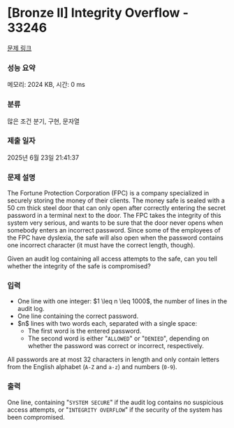 # [Bronze II] Integrity Overflow - 33246 

[문제 링크](https://www.acmicpc.net/problem/33246) 

### 성능 요약

메모리: 2024 KB, 시간: 0 ms

### 분류

많은 조건 분기, 구현, 문자열

### 제출 일자

2025년 6월 23일 21:41:37

### 문제 설명

<p>The Fortune Protection Corporation (FPC) is a company specialized in securely storing the money of their clients. The money safe is sealed with a 50 cm thick steel door that can only open after correctly entering the secret password in a terminal next to the door. The FPC takes the integrity of this system very serious, and wants to be sure that the door never opens when somebody enters an incorrect password. Since some of the employees of the FPC have dyslexia, the safe will also open when the password contains one incorrect character (it must have the correct length, though).</p>

<p>Given an audit log containing all access attempts to the safe, can you tell whether the integrity of the safe is compromised?</p>

### 입력 

 <ul>
	<li>One line with one integer: $1 \leq n \leq 1000$, the number of lines in the audit log.</li>
	<li>One line containing the correct password.</li>
	<li>$n$ lines with two words each, separated with a single space:
	<ul>
		<li>The first word is the entered password.</li>
		<li>The second word is either "<code>ALLOWED</code>" or "<code>DENIED</code>", depending on whether the password was correct or incorrect, respectively.</li>
	</ul>
	</li>
</ul>

<p>All passwords are at most 32 characters in length and only contain letters from the English alphabet (<code>A-Z</code> and <code>a-z</code>) and numbers (<code>0-9</code>).</p>

### 출력 

 <p>One line, containing "<code>SYSTEM SECURE</code>" if the audit log contains no suspicious access attempts, or "<code>INTEGRITY OVERFLOW</code>" if the security of the system has been compromised.</p>

